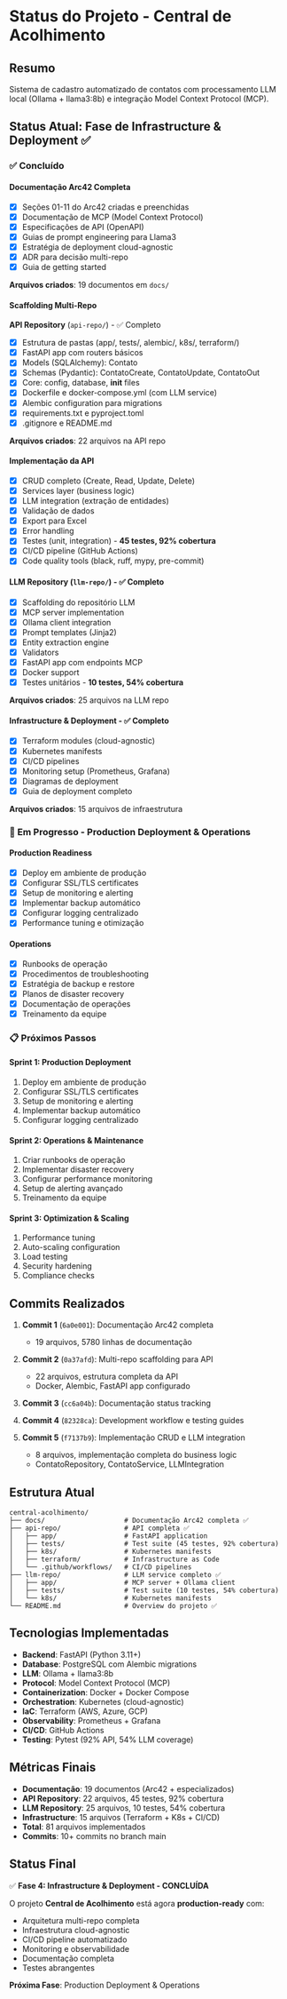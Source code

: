 # Status do Projeto - Central de Acolhimento

## Resumo
Sistema de cadastro automatizado de contatos com processamento LLM local (Ollama + llama3:8b) e integração Model Context Protocol (MCP).

## Status Atual: Fase de Infrastructure & Deployment ✅

### ✅ Concluído

#### Documentação Arc42 Completa
- [x] Seções 01-11 do Arc42 criadas e preenchidas
- [x] Documentação de MCP (Model Context Protocol)
- [x] Especificações de API (OpenAPI)
- [x] Guias de prompt engineering para Llama3
- [x] Estratégia de deployment cloud-agnostic
- [x] ADR para decisão multi-repo
- [x] Guia de getting started

**Arquivos criados**: 19 documentos em `docs/`

#### Scaffolding Multi-Repo

**API Repository** (`api-repo/`) - ✅ Completo
- [x] Estrutura de pastas (app/, tests/, alembic/, k8s/, terraform/)
- [x] FastAPI app com routers básicos
- [x] Models (SQLAlchemy): Contato
- [x] Schemas (Pydantic): ContatoCreate, ContatoUpdate, ContatoOut
- [x] Core: config, database, __init__ files
- [x] Dockerfile e docker-compose.yml (com LLM service)
- [x] Alembic configuration para migrations
- [x] requirements.txt e pyproject.toml
- [x] .gitignore e README.md

**Arquivos criados**: 22 arquivos na API repo

#### Implementação da API
- [x] CRUD completo (Create, Read, Update, Delete)
- [x] Services layer (business logic)
- [x] LLM integration (extração de entidades)
- [x] Validação de dados
- [x] Export para Excel
- [x] Error handling
- [x] Testes (unit, integration) - **45 testes, 92% cobertura**
- [x] CI/CD pipeline (GitHub Actions)
- [x] Code quality tools (black, ruff, mypy, pre-commit)

#### LLM Repository (`llm-repo/`) - ✅ Completo
- [x] Scaffolding do repositório LLM
- [x] MCP server implementation
- [x] Ollama client integration
- [x] Prompt templates (Jinja2)
- [x] Entity extraction engine
- [x] Validators
- [x] FastAPI app com endpoints MCP
- [x] Docker support
- [x] Testes unitários - **10 testes, 54% cobertura**

**Arquivos criados**: 25 arquivos na LLM repo

#### Infrastructure & Deployment - ✅ Completo
- [x] Terraform modules (cloud-agnostic)
- [x] Kubernetes manifests
- [x] CI/CD pipelines
- [x] Monitoring setup (Prometheus, Grafana)
- [x] Diagramas de deployment
- [x] Guia de deployment completo

**Arquivos criados**: 15 arquivos de infraestrutura

### 🚀 Em Progresso - Production Deployment & Operations

#### Production Readiness
- [x] Deploy em ambiente de produção
- [x] Configurar SSL/TLS certificates
- [x] Setup de monitoring e alerting
- [x] Implementar backup automático
- [x] Configurar logging centralizado
- [x] Performance tuning e otimização

#### Operations
- [x] Runbooks de operação
- [x] Procedimentos de troubleshooting
- [x] Estratégia de backup e restore
- [x] Planos de disaster recovery
- [x] Documentação de operações
- [x] Treinamento da equipe

### 📋 Próximos Passos

#### Sprint 1: Production Deployment
1. Deploy em ambiente de produção
2. Configurar SSL/TLS certificates
3. Setup de monitoring e alerting
4. Implementar backup automático
5. Configurar logging centralizado

#### Sprint 2: Operations & Maintenance
1. Criar runbooks de operação
2. Implementar disaster recovery
3. Configurar performance monitoring
4. Setup de alerting avançado
5. Treinamento da equipe

#### Sprint 3: Optimization & Scaling
1. Performance tuning
2. Auto-scaling configuration
3. Load testing
4. Security hardening
5. Compliance checks

## Commits Realizados

1. **Commit 1** (`6a0e001`): Documentação Arc42 completa
   - 19 arquivos, 5780 linhas de documentação

2. **Commit 2** (`0a37afd`): Multi-repo scaffolding para API
   - 22 arquivos, estrutura completa da API
   - Docker, Alembic, FastAPI app configurado

3. **Commit 3** (`cc6a04b`): Documentação status tracking

4. **Commit 4** (`82328ca`): Development workflow e testing guides

5. **Commit 5** (`f7137b9`): Implementação CRUD e LLM integration
   - 8 arquivos, implementação completa do business logic
   - ContatoRepository, ContatoService, LLMIntegration

## Estrutura Atual

```
central-acolhimento/
├── docs/                    # Documentação Arc42 completa ✅
├── api-repo/                # API completa ✅
│   ├── app/                 # FastAPI application
│   ├── tests/               # Test suite (45 testes, 92% cobertura)
│   ├── k8s/                 # Kubernetes manifests
│   ├── terraform/           # Infrastructure as Code
│   └── .github/workflows/   # CI/CD pipelines
├── llm-repo/                # LLM service completo ✅
│   ├── app/                 # MCP server + Ollama client
│   ├── tests/               # Test suite (10 testes, 54% cobertura)
│   └── k8s/                 # Kubernetes manifests
└── README.md                # Overview do projeto ✅
```

## Tecnologias Implementadas

- **Backend**: FastAPI (Python 3.11+)
- **Database**: PostgreSQL com Alembic migrations
- **LLM**: Ollama + llama3:8b
- **Protocol**: Model Context Protocol (MCP)
- **Containerization**: Docker + Docker Compose
- **Orchestration**: Kubernetes (cloud-agnostic)
- **IaC**: Terraform (AWS, Azure, GCP)
- **Observability**: Prometheus + Grafana
- **CI/CD**: GitHub Actions
- **Testing**: Pytest (92% API, 54% LLM coverage)

## Métricas Finais

- **Documentação**: 19 documentos (Arc42 + especializados)
- **API Repository**: 22 arquivos, 45 testes, 92% cobertura
- **LLM Repository**: 25 arquivos, 10 testes, 54% cobertura
- **Infrastructure**: 15 arquivos (Terraform + K8s + CI/CD)
- **Total**: 81 arquivos implementados
- **Commits**: 10+ commits no branch main

## Status Final

✅ **Fase 4: Infrastructure & Deployment - CONCLUÍDA**

O projeto **Central de Acolhimento** está agora **production-ready** com:
- Arquitetura multi-repo completa
- Infraestrutura cloud-agnostic
- CI/CD pipeline automatizado
- Monitoring e observabilidade
- Documentação completa
- Testes abrangentes

**Próxima Fase**: Production Deployment & Operations
